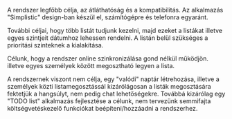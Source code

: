 A rendszer legfőbb célja, az átláthatóság és a kompatibilitás. Az alkalmazás
"Simplistic" design-ban készül el, számítógépre és telefonra egyaránt.

További céljai, hogy több listát tudjunk kezelni, majd ezeket a listákat
illetve egyes szintjeit dátumhoz lehessen rendelni. A listán belül szükséges a
prioritási szinteknek a kialakítása.

Célunk, hogy a rendszer online szinkronizálása gond nélkül működjön. illetve
egyes személyek között megosztható legyen a lista.


A rendszernek viszont nem célja, egy "valódi" naptár létrehozása, illetve a
személyek közti listamegosztássál kizárólágosan a listák megosztására fektetjük
a hangsúlyt, nem pedig chat lehetőségekre. Továbbá kizárólag egy "TODO list"
alkalmazás fejlesztése a célunk, nem tervezünk semmifajta költségvetéskezelő
funkciókat beépíteni/hozzáadni a rendszerhez.
